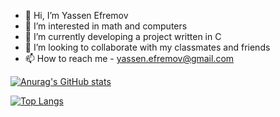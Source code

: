 - 👋 Hi, I’m Yassen Efremov
- 👀 I’m interested in math and computers
- 🌱 I’m currently developing a project written in C
- 💞️ I’m looking to collaborate with my classmates and friends
- 📫 How to reach me - yassen.efremov@gmail.com

[![Anurag's GitHub stats](https://github-readme-stats.vercel.app/api?username=YassenEfremov)](https://github.com/anuraghazra/github-readme-stats)

[![Top Langs](https://github-readme-stats.vercel.app/api/top-langs/?username=YassenEfremov&layout=compact)](https://github.com/anuraghazra/github-readme-stats)

<!---
YassenEfremov/YassenEfremov is a ✨ special ✨ repository because its `README.md` (this file) appears on your GitHub profile.
You can click the Preview link to take a look at your changes.
--->
